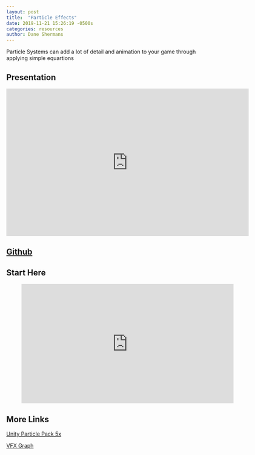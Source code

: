 ```yaml
---
layout: post
title:  "Particle Effects"
date: 2019-11-21 15:26:19 -0500s
categories: resources
author: Dane Shermans
---
```


Particle Systems can add a lot of detail and animation to your game through applying simple equartions

## Presentation

<!--width="640" height="389"-->
<iframe src="https://docs.google.com/presentation/d/e/2PACX-1vRKATj9UwDRCKbjuhRYWh9LSvRzjKv-jUrlwwGg3KubfftxL4s0xaTm8BP1ZUkz2JJOA7PSWlrESivX/embed?start=false&loop=false&delayms=60000" frameborder="0" width="640" height="389" allowfullscreen="true" mozallowfullscreen="true" webkitallowfullscreen="true"></iframe>

## [Github]("https://github.com/RITGameDev/UnityParticleDemo")

## Start Here

<figure>
<iframe width="560" height="315" src="https://www.youtube.com/embed/oPUxv-zClNA" frameborder="0" allow="accelerometer; autoplay; encrypted-media; gyroscope; picture-in-picture" allowfullscreen></iframe>
</figure>

## More Links

[Unity Particle Pack 5x]("https://assetstore.unity.com/packages/essentials/asset-packs/unity-particle-pack-5-x-73777")

[VFX Graph]("https://blogs.unity3d.com/2018/11/27/creating-explosive-visuals-with-the-visual-effect-graph/")